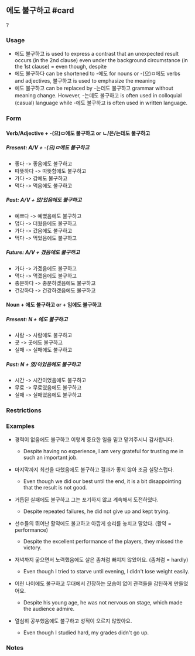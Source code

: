 ## 에도 불구하고 #card
?
### Usage
- 에도 불구하고 is used to express a contrast that an unexpected result occurs (in the 2nd clause) even under the background circumstance (in the 1st clause) = even though, despite
- 에도 불구하다 can be shortened to -에도  for nouns or -(으)ㅁ에도 verbs and adjectives, 불구하고 is used to emphasize the meaning
- 에도 불구하고 can be replaced by -는데도 불구하고 grammar without meaning change. However, -는데도 불구하고 is often used in colloquial (casual) language while -에도 불구하고 is often used in written language.
### Form
#### Verb/Adjective + -(으)ㅁ에도 불구하고 or ㄴ/은/는데도 불구하고
##### Present: A/V + -(으)ㅁ에도 불구하고
- 좋다 -> 좋음에도 불구하고
- 따뜻하다 -> 따뜻함에도 불구하고
- 가다 -> 감에도 불구하고
- 먹다 -> 먹음에도 불구하고
<!--SR:!2024-08-09,3,250-->

##### Past: A/V + 았/었음에도 불구하고
- 예쁘다 -> 예뻤음에도 불구하고
- 덥다 -> 더웠음에도 불구하고
- 가다 -> 갔음에도 불구하고
- 먹다 -> 먹었음에도 불구하고

##### Future: A/V + 겠음에도 불구하고
- 가다 -> 가겠음에도 불구하고
- 먹다 -> 먹겠음에도 불구하고
- 충분하다 -> 충분하겠음에도 불구하고
- 건강하다 -> 건강하겠음에도 불구하고

#### Noun + 에도 불구하고 or + 임에도 불구하고
##### Present: N + 에도 불구하고
- 사람 -> 사람에도 불구하고
- 곳 -> 곳에도 불구하고
- 실패 -> 실패에도 불구하고

##### Past: N + 였/이었음에도 불구하고
- 시간 -> 시간이었음에도 불구하고
- 무료 -> 무료였음에도 불구하고
- 실패 -> 실패였음에도 불구하고
### Restrictions
### Examples
- 경력이 없음에도 불구하고 이렇게 중요한 일을 믿고 맡겨주시니 감사합니다.
	- Despite having no experience, I am very grateful for trusting me in such an important job.

- 마지막까지 최선을 다했음에도 불구하고 결과가 좋지 않아 조금 실망스럽다.
	- Even though we did our best until the end, it is a bit disappointing that the result is not good.

- 거듭된 실패에도 불구하고 그는 포기하지 않고 계속해서 도전하였다.
	- Despite repeated failures, he did not give up and kept trying.

- 선수들의 뛰어난 활약에도 불고하고 아깝게 승리를 놓치고 말았다. (활약 = performance)
	- Despite the excellent performance of the players, they missed the victory.

- 저녁까지 굶으면서 노력했음에도 살은 좀처럼 빠지지 않았어요. (좀처럼 = hardly)
	- Even though I tried to starve until evening, I didn't lose weight easily.

- 어린 나이에도 불구하고 무대에서 긴장하는 모습이 없어 관객들을 감탄하게 만들었어요.
	- Despite his young age, he was not nervous on stage, which made the audience admire.

- 열심히 공부했음에도 불구하고 성적이 오르지 않았아요.
	- Even though I studied hard, my grades didn't go up.
### Notes